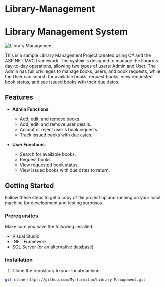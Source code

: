 # Library-Management
# Library Management System

![Library Management](library.jpg)

This is a sample Library Management Project created using C# and the ASP.NET MVC framework. The system is designed to manage the library's day-to-day operations, allowing two types of users: Admin and User. The Admin has full privileges to manage books, users, and book requests, while the User can search for available books, request books, view requested book status, and see issued books with their due dates.

## Features

- **Admin Functions**:
  - Add, edit, and remove books.
  - Add, edit, and remove user details.
  - Accept or reject user's book requests.
  - Track issued books with due dates.
  
- **User Functions**:
  - Search for available books.
  - Request books.
  - View requested book status.
  - View issued books with due dates to return.

## Getting Started

Follow these steps to get a copy of the project up and running on your local machine for development and testing purposes.

### Prerequisites

Make sure you have the following installed:

- Visual Studio
- .NET Framework
- SQL Server (or an alternative database)

### Installation

1. Clone the repository to your local machine.

```bash
git clone https://github.com/Mysticmilan/Library-Management.git
